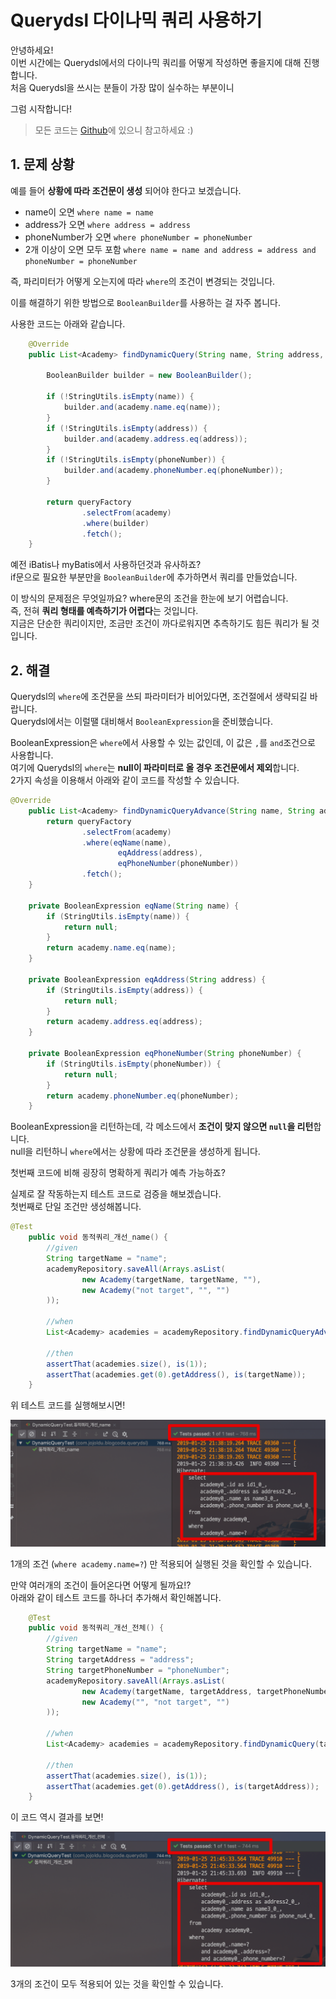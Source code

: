# Querydsl 다이나믹 쿼리 사용하기

안녕하세요!  
이번 시간에는 Querydsl에서의 다이나믹 쿼리를 어떻게 작성하면 좋을지에 대해 진행합니다.  
처음 Querydsl을 쓰시는 분들이 가장 많이 실수하는 부분이니 
  
그럼 시작합니다!

> 모든 코드는 [Github](https://github.com/jojoldu/blog-code/tree/master/spring-boot-querydsl)에 있으니 참고하세요 :)

## 1. 문제 상황

예를 들어 **상황에 따라 조건문이 생성** 되어야 한다고 보겠습니다.  

* name이 오면 ```where name = name```
* address가 오면 ```where address = address```
* phoneNumber가 오면 ```where phoneNumber = phoneNumber```
* 2개 이상이 오면 모두 포함 ```where name = name and address = address and phoneNumber = phoneNumber```

즉, 파리미터가 어떻게 오는지에 따라 ```where```의 조건이 변경되는 것입니다.  
  
이를 해결하기 위한 방법으로 ```BooleanBuilder```를 사용하는 걸 자주 봅니다.  

사용한 코드는 아래와 같습니다.

```java
    @Override
    public List<Academy> findDynamicQuery(String name, String address, String phoneNumber) {

        BooleanBuilder builder = new BooleanBuilder();

        if (!StringUtils.isEmpty(name)) {
            builder.and(academy.name.eq(name));
        }
        if (!StringUtils.isEmpty(address)) {
            builder.and(academy.address.eq(address));
        }
        if (!StringUtils.isEmpty(phoneNumber)) {
            builder.and(academy.phoneNumber.eq(phoneNumber));
        }

        return queryFactory
                .selectFrom(academy)
                .where(builder)
                .fetch();
    }
```

예전 iBatis나 myBatis에서 사용하던것과 유사하죠?  
if문으로 필요한 부분만을 ```BooleanBuilder```에 추가하면서 쿼리를 만들었습니다.
  
이 방식의 문제점은 무엇일까요?
where문의 조건을 한눈에 보기 어렵습니다.  
즉, 전혀 **쿼리 형태를 예측하기가 어렵다**는 것입니다.  
지금은 단순한 쿼리이지만, 조금만 조건이 까다로워지면 추측하기도 힘든 쿼리가 될 것입니다.  



## 2. 해결

Querydsl의 ```where```에 조건문을 쓰되 파라미터가 비어있다면, 조건절에서 생략되길 바랍니다.  
Querydsl에서는 이럴땔 대비해서 ```BooleanExpression```을 준비했습니다.  
  
BooleanExpression은 ```where```에서 사용할 수 있는 값인데, 이 값은 ```,```를 ```and```조건으로 사용합니다.  
여기에 Querydsl의 ```where```는 **null이 파라미터로 올 경우 조건문에서 제외**합니다.  
2가지 속성을 이용해서 아래와 같이 코드를 작성할 수 있습니다.

```java
@Override
    public List<Academy> findDynamicQueryAdvance(String name, String address, String phoneNumber) {
        return queryFactory
                .selectFrom(academy)
                .where(eqName(name),
                        eqAddress(address),
                        eqPhoneNumber(phoneNumber))
                .fetch();
    }

    private BooleanExpression eqName(String name) {
        if (StringUtils.isEmpty(name)) {
            return null;
        }
        return academy.name.eq(name);
    }

    private BooleanExpression eqAddress(String address) {
        if (StringUtils.isEmpty(address)) {
            return null;
        }
        return academy.address.eq(address);
    }

    private BooleanExpression eqPhoneNumber(String phoneNumber) {
        if (StringUtils.isEmpty(phoneNumber)) {
            return null;
        }
        return academy.phoneNumber.eq(phoneNumber);
    }
```

BooleanExpression을 리턴하는데, 각 메소드에서 **조건이 맞지 않으면 ```null```을 리턴**합니다.  
null을 리턴하니 ```where```에서는 상황에 따라 조건문을 생성하게 됩니다.  
  
첫번째 코드에 비해 굉장히 명확하게 쿼리가 예측 가능하죠?  
  
실제로 잘 작동하는지 테스트 코드로 검증을 해보겠습니다.  
첫번째로 단일 조건만 생성해봅니다.

```java
@Test
    public void 동적쿼리_개선_name() {
        //given
        String targetName = "name";
        academyRepository.saveAll(Arrays.asList(
                new Academy(targetName, targetName, ""),
                new Academy("not target", "", "")
        ));

        //when
        List<Academy> academies = academyRepository.findDynamicQueryAdvance(targetName, "", "");

        //then
        assertThat(academies.size(), is(1));
        assertThat(academies.get(0).getAddress(), is(targetName));
    }
```

위 테스트 코드를 실행해보시면!

![1](./images/1.png)

1개의 조건 (```where academy.name=?```) 만 적용되어 실행된 것을 확인할 수 있습니다.  
  
만약 여러개의 조건이 들어온다면 어떻게 될까요!?  
아래와 같이 테스트 코드를 하나더 추가해서 확인해봅니다.

```java
    @Test
    public void 동적쿼리_개선_전체() {
        //given
        String targetName = "name";
        String targetAddress = "address";
        String targetPhoneNumber = "phoneNumber";
        academyRepository.saveAll(Arrays.asList(
                new Academy(targetName, targetAddress, targetPhoneNumber),
                new Academy("", "not target", "")
        ));

        //when
        List<Academy> academies = academyRepository.findDynamicQuery(targetName, targetAddress, targetPhoneNumber);

        //then
        assertThat(academies.size(), is(1));
        assertThat(academies.get(0).getAddress(), is(targetAddress));
    }
```

이 코드 역시 결과를 보면!

![2](./images/2.png)

3개의 조건이 모두 적용되어 있는 것을 확인할 수 있습니다.
